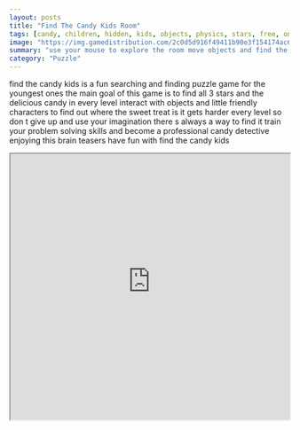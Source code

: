 ```yaml
---
layout: posts
title: "Find The Candy Kids Room"
tags: [candy, children, hidden, kids, objects, physics, stars, free, online, games, oyna, game, free, games, play, play, games]
image: "https://img.gamedistribution.com/2c0d5d916f49411b90e3f154174ac6bc.jpg"
summary: "use your mouse to explore the room move objects and find the hidden stars and candy there are three hidden stars and a piece of candy in each level  free online games oyna game free games play play games"
category: "Puzzle"
---
```


find the candy kids is a fun searching and finding puzzle game for the youngest ones the main goal of this game is to find all 3 stars and the delicious candy in every level interact with objects and little friendly characters to find out where the sweet treat is it gets harder every level so don t give up and use your imagination there s always a way to find it train your problem solving skills and become a professional candy detective enjoying this brain teasers have fun with find the candy kids

<iframe width="100%" height="480px;" src="https://html5.gamedistribution.com/2c0d5d916f49411b90e3f154174ac6bc/"></iframe>